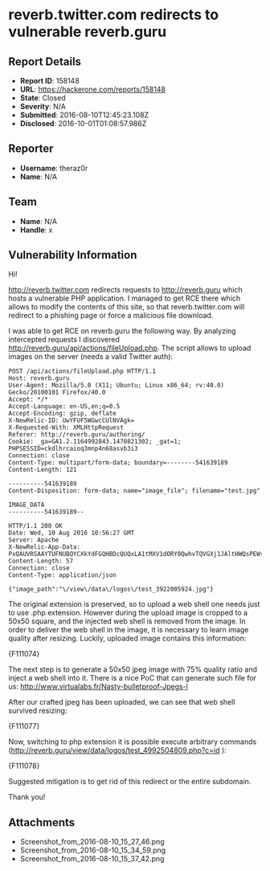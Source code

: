 # reverb.twitter.com redirects to vulnerable reverb.guru

## Report Details
- **Report ID**: 158148
- **URL**: https://hackerone.com/reports/158148
- **State**: Closed
- **Severity**: N/A
- **Submitted**: 2016-08-10T12:45:23.108Z
- **Disclosed**: 2016-10-01T01:08:57.986Z

## Reporter
- **Username**: theraz0r
- **Name**: N/A

## Team
- **Name**: N/A
- **Handle**: x

## Vulnerability Information
Hi!

http://reverb.twitter.com redirects requests to http://reverb.guru which hosts a vulnerable PHP application. I managed to get RCE there which allows to modify the contents of this site, so that reverb.twitter.com will redirect to a phishing page or force a malicious file download.

I was able to get RCE on reverb.guru the following way. By analyzing intercepted requests I discovered http://reverb.guru/api/actions/fileUpload.php. The script allows to upload images on the server (needs a valid Twitter auth):

```http
POST /api/actions/fileUpload.php HTTP/1.1
Host: reverb.guru
User-Agent: Mozilla/5.0 (X11; Ubuntu; Linux x86_64; rv:40.0) Gecko/20100101 Firefox/40.0
Accept: */*
Accept-Language: en-US,en;q=0.5
Accept-Encoding: gzip, deflate
X-NewRelic-ID: UwYFUF5WGwcCUlNVAgk=
X-Requested-With: XMLHttpRequest
Referer: http://reverb.guru/authoring/
Cookie: _ga=GA1.2.1164992843.1470821302; _gat=1; PHPSESSID=ckdlhrcaioq3mnp4n68asvb3i3
Connection: close
Content-Type: multipart/form-data; boundary=--------541639189
Content-Length: 121

----------541639189
Content-Disposition: form-data; name="image_file"; filename="test.jpg"

IMAGE_DATA
----------541639189--
```

```http
HTTP/1.1 200 OK
Date: Wed, 10 Aug 2016 10:56:27 GMT
Server: Apache
X-NewRelic-App-Data: PxQAUVRSAAYTUFNUBQYCXkYdFGQHBDcQUQxLA1tMXV1dORY0QwhvTQVGXj1JAltHWQsPEWseUQ8IVGNDDgkCBh4SUBIaFAQcA1UJUQFNA0xUBgVTUU8VAhxGVwZWVAVfBQAPAwAEBQMDUxpOXllYQVY4
Content-Length: 57
Connection: close
Content-Type: application/json

{"image_path":"\/view\/data\/logos\/test_3922005924.jpg"}
```

The original extension is preserved, so to upload a web shell one needs just to use .php extension. However during the upload image is cropped to a 50x50 square, and the injected web shell is removed from the image. In order to deliver the web shell in the image, it is necessary to learn image quality after resizing. Luckily, uploaded image contains this information:

{F111074}

The next step is to generate a 50x50 jpeg image with 75% quality ratio and inject a web shell into it. There is a nice PoC that can generate such file for us: http://www.virtualabs.fr/Nasty-bulletproof-Jpegs-l

After our crafted jpeg has been uploaded, we can see that web shell survived resizing:

{F111077}

Now, switching to php extension it is possible execute arbitrary commands (http://reverb.guru/view/data/logos/test_4992504809.php?c=id ):

{F111078}

Suggested mitigation is to get rid of this redirect or the entire subdomain.

Thank you!

## Attachments
- Screenshot_from_2016-08-10_15_27_46.png
- Screenshot_from_2016-08-10_15_34_59.png
- Screenshot_from_2016-08-10_15_37_42.png
